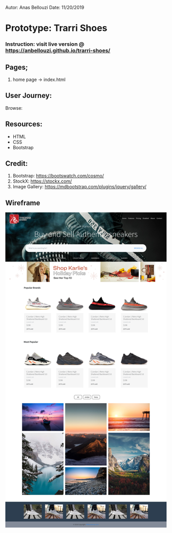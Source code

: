 Autor: Anas Bellouzi
Date: 11/20/2019

# Prototype: Trarri Shoes

### Instruction: visit live version @ https://anbellouzi.github.io/trarri-shoes/

## Pages;
  1. home page -> index.html

## User Journey:
  Browse:

## Resources:
  - HTML
  - CSS
  - Bootstrap

## Credit:
  1. Bootstrap: https://bootswatch.com/cosmo/
  2. StockX: https://stockx.com/
  3. Image Gallery: https://mdbootstrap.com/plugins/jquery/gallery/


## Wireframe
  ![Index Page](sprite1_index.png)
